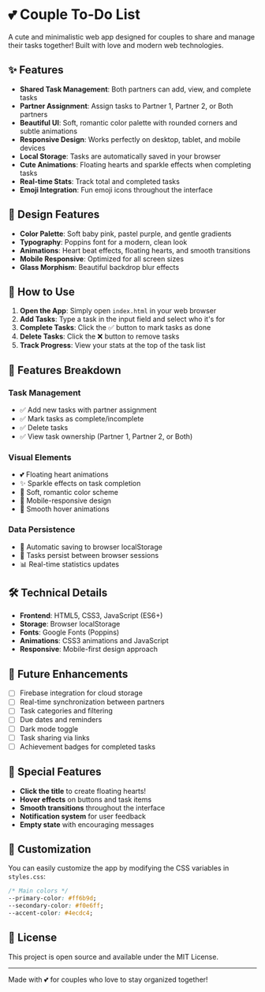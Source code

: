 # 💕 Couple To-Do List

A cute and minimalistic web app designed for couples to share and manage their tasks together! Built with love and modern web technologies.

## ✨ Features

- **Shared Task Management**: Both partners can add, view, and complete tasks
- **Partner Assignment**: Assign tasks to Partner 1, Partner 2, or Both partners
- **Beautiful UI**: Soft, romantic color palette with rounded corners and subtle animations
- **Responsive Design**: Works perfectly on desktop, tablet, and mobile devices
- **Local Storage**: Tasks are automatically saved in your browser
- **Cute Animations**: Floating hearts and sparkle effects when completing tasks
- **Real-time Stats**: Track total and completed tasks
- **Emoji Integration**: Fun emoji icons throughout the interface

## 🎨 Design Features

- **Color Palette**: Soft baby pink, pastel purple, and gentle gradients
- **Typography**: Poppins font for a modern, clean look
- **Animations**: Heart beat effects, floating hearts, and smooth transitions
- **Mobile Responsive**: Optimized for all screen sizes
- **Glass Morphism**: Beautiful backdrop blur effects

## 🚀 How to Use

1. **Open the App**: Simply open `index.html` in your web browser
2. **Add Tasks**: Type a task in the input field and select who it's for
3. **Complete Tasks**: Click the ✅ button to mark tasks as done
4. **Delete Tasks**: Click the ❌ button to remove tasks
5. **Track Progress**: View your stats at the top of the task list

## 📱 Features Breakdown

### Task Management
- ✅ Add new tasks with partner assignment
- ✅ Mark tasks as complete/incomplete
- ✅ Delete tasks
- ✅ View task ownership (Partner 1, Partner 2, or Both)

### Visual Elements
- 💕 Floating heart animations
- ✨ Sparkle effects on task completion
- 🎨 Soft, romantic color scheme
- 📱 Mobile-responsive design
- 🔄 Smooth hover animations

### Data Persistence
- 💾 Automatic saving to browser localStorage
- 🔄 Tasks persist between browser sessions
- 📊 Real-time statistics updates

## 🛠️ Technical Details

- **Frontend**: HTML5, CSS3, JavaScript (ES6+)
- **Storage**: Browser localStorage
- **Fonts**: Google Fonts (Poppins)
- **Animations**: CSS3 animations and JavaScript
- **Responsive**: Mobile-first design approach

## 🎯 Future Enhancements

- [ ] Firebase integration for cloud storage
- [ ] Real-time synchronization between partners
- [ ] Task categories and filtering
- [ ] Due dates and reminders
- [ ] Dark mode toggle
- [ ] Task sharing via links
- [ ] Achievement badges for completed tasks

## 💝 Special Features

- **Click the title** to create floating hearts!
- **Hover effects** on buttons and task items
- **Smooth transitions** throughout the interface
- **Notification system** for user feedback
- **Empty state** with encouraging messages

## 🎨 Customization

You can easily customize the app by modifying the CSS variables in `styles.css`:

```css
/* Main colors */
--primary-color: #ff6b9d;
--secondary-color: #f0e6ff;
--accent-color: #4ecdc4;
```

## 📄 License

This project is open source and available under the MIT License.

---

Made with 💕 for couples who love to stay organized together! 